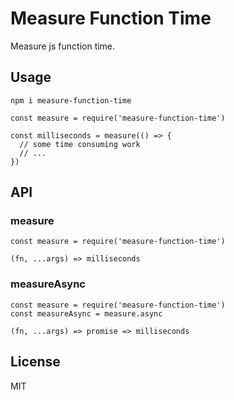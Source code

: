 # Measure Function Time

Measure js function time.

## Usage

```
npm i measure-function-time
```

```ecmascript 6
const measure = require('measure-function-time')

const milliseconds = measure(() => {
  // some time consuming work
  // ...
})
```

## API

### measure

```
const measure = require('measure-function-time')

(fn, ...args) => milliseconds
```

### measureAsync

```
const measure = require('measure-function-time')
const measureAsync = measure.async

(fn, ...args) => promise => milliseconds
```

## License

MIT